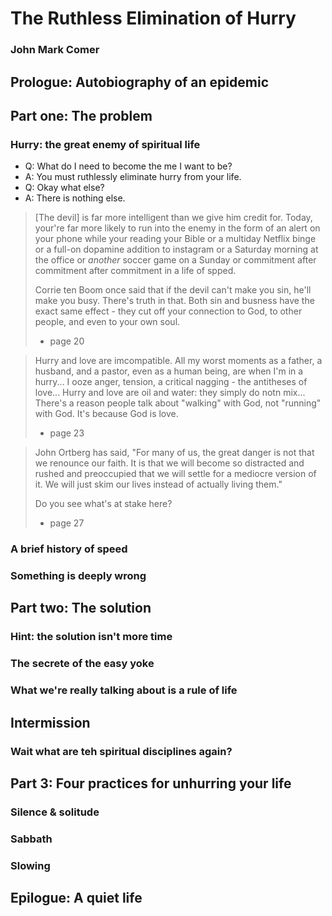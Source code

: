 
# The Ruthless Elimination of Hurry
### John Mark Comer


<!-- Comment -->
## Prologue: Autobiography of an epidemic
## Part one: The problem
### Hurry: the great enemy of spiritual life

- Q: What do I need to become the me I want to be?
- A: You must ruthlessly eliminate hurry from your life.
- Q: Okay what else?
- A: There is nothing else.


> [The devil] is far more intelligent than we give him credit for. Today, your're
> far more likely to run into the enemy in the form of an alert on your phone while
>  your reading your Bible or a multiday Netflix binge or a full-on dopamine addition
>  to instagram or a Saturday morning at the office or *another* soccer game on a
>  Sunday or commitment after commitment after commitment in a life of spped.
>
> Corrie ten Boom once said that if the devil can't make you sin, he'll make you
> busy. There's truth in that. Both sin and busness have the exact same effect -
> they cut off your connection to God, to other people, and even to your own soul.
> - page 20


> Hurry and love are imcompatible. All my worst moments as a father, a husband, and
> a pastor, even as a human being, are when I'm in a hurry... I ooze anger, tension,
> a critical nagging - the antitheses of love... Hurry and love are oil and water:
> they simply do notn mix... There's a reason people talk about "walking" with God,
> not "running" with God. It's because God is love.
> - page 23

> John Ortberg has said, "For many of us, the great danger is not that we renounce
> our faith. It is that we will become so distracted and rushed and preoccupied
> that we will settle for a mediocre version of it. We will just skim our lives
> instead of actually living them." 
>
> Do you see what's at stake here?
> - page 27

### A brief history of speed
### Something is deeply wrong

## Part two: The solution
### Hint: the solution isn't more time
### The secrete of the easy yoke
### What we're really talking about is a rule of life

## Intermission
### Wait what are teh spiritual disciplines again?

## Part 3: Four practices for unhurring your life
### Silence & solitude
### Sabbath
### Slowing

## Epilogue: A quiet life



